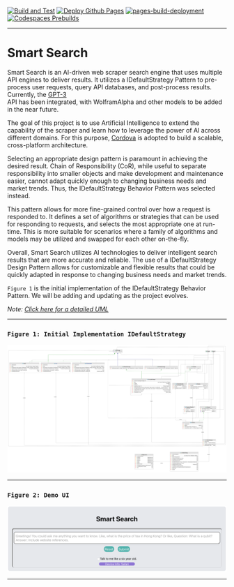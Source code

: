 [![Build and Test](https://github.com/dellius-alexander/Smart-Search/actions/workflows/build.yml/badge.svg?branch=main)](https://github.com/dellius-alexander/Smart-Search/actions/workflows/build.yml)
[![Deploy Github Pages](https://github.com/dellius-alexander/Smart-Search/actions/workflows/github-pages.yml/badge.svg)](https://github.com/dellius-alexander/Smart-Search/actions/workflows/github-pages.yml)
[![pages-build-deployment](https://github.com/dellius-alexander/Smart-Search/actions/workflows/pages/pages-build-deployment/badge.svg?branch=gh-pages)](https://github.com/dellius-alexander/Smart-Search/actions/workflows/pages/pages-build-deployment)
[![Codespaces Prebuilds](https://github.com/dellius-alexander/Smart-Search/actions/workflows/codespaces/create_codespaces_prebuilds/badge.svg)](https://github.com/dellius-alexander/Smart-Search/actions/workflows/codespaces/create_codespaces_prebuilds)

---

# Smart Search


Smart Search is an AI-driven web scraper search engine that uses multiple API engines 
to deliver results. It utilizes a IDefaultStrategy Pattern to pre-process user requests, query 
API databases, and post-process results. Currently, the [GPT-3](https://chat.openai.com)  
API has been integrated, with WolframAlpha and other models to be added in the near future.

The goal of this project is to use Artificial Intelligence to extend the capability of 
the scraper and learn how to leverage the power of AI across different domains. For this 
purpose, [Cordova](https://github.com/dellius-alexander/Cordova-React-App.git)  is adopted 
to build a scalable, cross-platform architecture.

Selecting an appropriate design pattern is paramount in achieving the desired result. Chain 
of Responsibility (CoR), while useful to separate responsibility into smaller objects and 
make development and maintenance easier, cannot adapt quickly enough to changing business 
needs and market trends. Thus, the IDefaultStrategy Behavior Pattern was selected instead.

This pattern allows for more fine-grained control over how a request is responded to. It 
defines a set of algorithms or strategies that can be used for responding to requests, and 
selects the most appropriate one at run-time. This is more suitable for scenarios where a 
family of algorithms and models may be utilized and swapped for each other on-the-fly.

Overall, Smart Search utilizes AI technologies to deliver intelligent search results that 
are more accurate and reliable. The use of a IDefaultStrategy Design Pattern allows for customizable 
and flexible results that could be quickly adapted in response to changing business needs 
and market trends.

`Figure 1` is the initial implementation of the IDefaultStrategy Behavior Pattern. We will be 
adding and updating as the project evolves.

*Note: [Click here for a detailed UML](docs/Smart-Search-design-pattern-info.md)*

---

### `Figure 1: Initial Implementation IDefaultStrategy`

[![AI IDefaultStrategy Behavior Pattern](docs/images/pipeline-strategy-pattern-1.1.7.png)](./docs/images/pipeline-strategy-pattern-4.png)

---

### `Figure 2: Demo UI`

[![Smart Search UI](./docs/images/ui-snapshot.png)](https://dellius-alexander.github.io/Smart-Search/)

---
